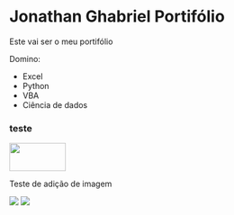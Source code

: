 <h1> Jonathan Ghabriel Portifólio </h1>

Este vai ser o meu portifólio

Domino:

* Excel
* Python
* VBA
* Ciência de dados

### teste
<img src="python.jpg" width="100" height="50">
<p>Teste de adição de imagem</p>

<img src="python.jpg">
<img src="https://upload.wikimedia.org/wikipedia/commons/thumb/c/c3/Python-logo-notext.svg/182px-Python-logo-notext.svg.png">


